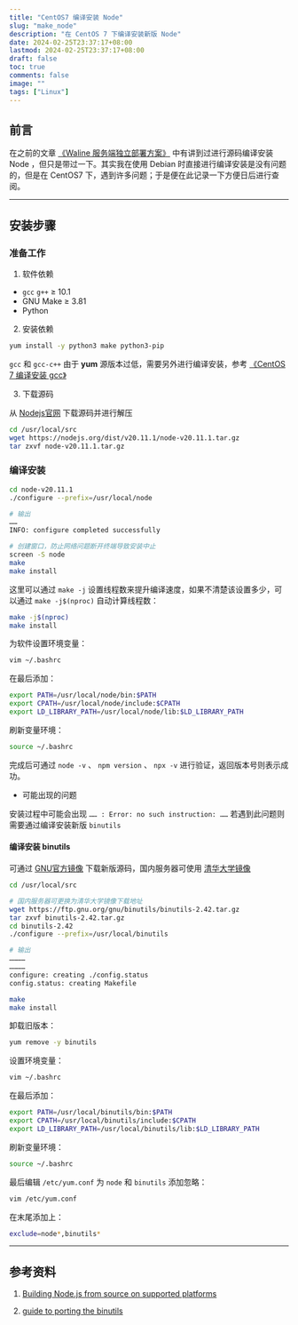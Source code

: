 ```yaml
---
title: "CentOS7 编译安装 Node"
slug: "make_node"
description: "在 CentOS 7 下编译安装新版 Node"
date: 2024-02-25T23:37:17+08:00
lastmod: 2024-02-25T23:37:17+08:00
draft: false
toc: true
comments: false
image: ""
tags: ["Linux"]
---
```


## 前言

在之前的文章 [《Waline 服务端独立部署方案》](/archives/waline_deploy/) 中有讲到过进行源码编译安装 Node ，但只是带过一下。其实我在使用 Debian 时直接进行编译安装是没有问题的，但是在 CentOS7 下，遇到许多问题；于是便在此记录一下方便日后进行查阅。

---

## 安装步骤

### 准备工作

1. 软件依赖

  - `gcc` `g++` ≥ 10.1
  - GNU Make ≥ 3.81
  - Python

2. 安装依赖

```bash
yum install -y python3 make python3-pip
```

`gcc` 和 `gcc-c++` 由于 **yum** 源版本过低，需要另外进行编译安装，参考 [《CentOS 7 编译安装 gcc》](/archives/make_gcc/)

3. 下载源码

从 [Nodejs官网](https://nodejs.org/) 下载源码并进行解压

```bash
cd /usr/local/src
wget https://nodejs.org/dist/v20.11.1/node-v20.11.1.tar.gz
tar zxvf node-v20.11.1.tar.gz
```

### 编译安装

```bash
cd node-v20.11.1
./configure --prefix=/usr/local/node

# 输出
……
INFO: configure completed successfully

# 创建窗口，防止网络问题断开终端导致安装中止
screen -S node
make
make install
```

这里可以通过 `make -j` 设置线程数来提升编译速度，如果不清楚该设置多少，可以通过 `make -j$(nproc)` 自动计算线程数：

```bash
make -j$(nproc)
make install
```

为软件设置环境变量：

```bash
vim ~/.bashrc
```

在最后添加：

```bash
export PATH=/usr/local/node/bin:$PATH
export CPATH=/usr/local/node/include:$CPATH
export LD_LIBRARY_PATH=/usr/local/node/lib:$LD_LIBRARY_PATH
```

刷新变量环境：

```bash
source ~/.bashrc
```

完成后可通过 `node -v` 、 `npm version` 、 `npx -v` 进行验证，返回版本号则表示成功。


- 可能出现的问题

安装过程中可能会出现 `…… : Error: no such instruction: ……` 若遇到此问题则需要通过编译安装新版 `binutils`

#### 编译安装 binutils

可通过 [GNU官方镜像](https://ftp.gnu.org/gnu/binutils/) 下载新版源码，国内服务器可使用 [清华大学镜像](https://mirrors.tuna.tsinghua.edu.cn/gnu/binutils/)

```bash
cd /usr/local/src

# 国内服务器可更换为清华大学镜像下载地址
wget https://ftp.gnu.org/gnu/binutils/binutils-2.42.tar.gz
tar zxvf binutils-2.42.tar.gz
cd binutils-2.42
./configure --prefix=/usr/local/binutils

# 输出
…………
…………
configure: creating ./config.status
config.status: creating Makefile

make
make install
```

卸载旧版本：

```bash
yum remove -y binutils
```

设置环境变量：

```bash
vim ~/.bashrc
```

在最后添加：

```bash
export PATH=/usr/local/binutils/bin:$PATH
export CPATH=/usr/local/binutils/include:$CPATH
export LD_LIBRARY_PATH=/usr/local/binutils/lib:$LD_LIBRARY_PATH
```

刷新变量环境：

```bash
source ~/.bashrc
```

最后编辑 `/etc/yum.conf`  为 `node` 和 `binutils` 添加忽略：

```bash
vim /etc/yum.conf
```

在末尾添加上：

```bash
exclude=node*,binutils*
```

---

## 参考资料

1. [Building Node.js from source on supported platforms](https://github.com/nodejs/node/blob/main/BUILDING.md#building-nodejs-on-supported-platforms)

2. [guide to porting the binutils](https://sourceware.org/binutils/binutils-porting-guide.txt)